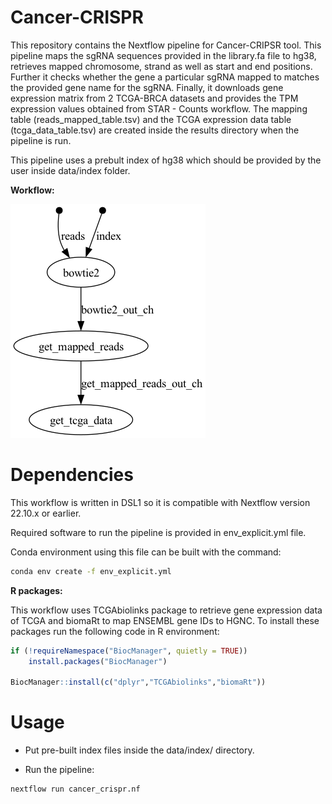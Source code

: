 # Cancer-CRISPR
This repository contains the Nextflow pipeline for Cancer-CRIPSR tool. This pipeline maps the sgRNA sequences provided in the library.fa file to hg38, retrieves mapped chromosome, strand as well as start and end positions. Further it checks whether the gene a particular sgRNA mapped to matches the provided gene name for the sgRNA. Finally, it downloads gene expression matrix from 2 TCGA-BRCA datasets and provides the TPM expression values obtained from STAR - Counts workflow. The mapping table (reads_mapped_table.tsv) and the TCGA expression data table (tcga_data_table.tsv) are created inside the results directory when the pipeline is run.

This pipeline uses a prebult index of hg38 which should be provided by the user inside data/index folder.

**Workflow:**
<p align="left">
  <img src="https://github.com/erkutilaslan/cancer_crispr/blob/main/dag.png"></div>
</p>


# Dependencies
This workflow is written in DSL1 so it is compatible with Nextflow version 22.10.x or earlier.

Required software to run the pipeline is provided in env_explicit.yml file. 

Conda environment using this file can be built with the command:
```bash
conda env create -f env_explicit.yml
```

**R packages:**

This workflow uses TCGAbiolinks package to retrieve gene expression data of TCGA and biomaRt to map ENSEMBL gene IDs to HGNC.
To install these packages run the following code in R environment:

```r
if (!requireNamespace("BiocManager", quietly = TRUE))
    install.packages("BiocManager")

BiocManager::install(c("dplyr","TCGAbiolinks","biomaRt"))
```

# Usage
- Put pre-built index files inside the data/index/ directory.

- Run the pipeline:
```bash
nextflow run cancer_crispr.nf
```
  

